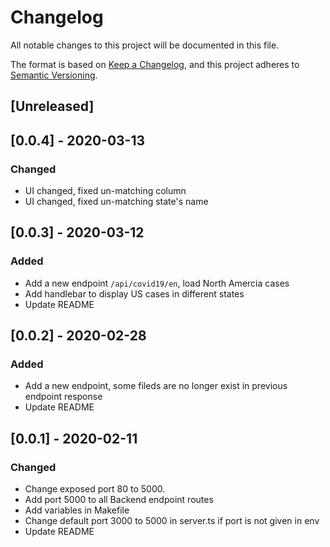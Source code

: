 # Changelog
All notable changes to this project will be documented in this file.

The format is based on [Keep a Changelog](https://keepachangelog.com/en/1.0.0/),
and this project adheres to [Semantic Versioning](https://semver.org/spec/v2.0.0.html).

## [Unreleased]

## [0.0.4] - 2020-03-13
### Changed
- UI changed, fixed un-matching column
- UI changed, fixed un-matching state's name

## [0.0.3] - 2020-03-12
### Added
- Add a new endpoint `/api/covid19/en`, load North Amercia cases
- Add handlebar to display US cases in different states
- Update README

## [0.0.2] - 2020-02-28
### Added
- Add a new endpoint, some fileds are no longer exist in previous endpoint response
- Update README

## [0.0.1] - 2020-02-11
### Changed
- Change exposed port 80 to 5000.
- Add port 5000 to all Backend endpoint routes
- Add variables in Makefile
- Change default port 3000 to 5000 in server.ts if port is not given in env
- Update README